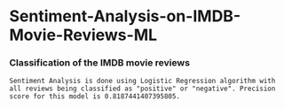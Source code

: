 # Sentiment-Analysis-on-IMDB-Movie-Reviews-ML

<b> <h3> Classification of the IMDB movie reviews </h3> </b>

    Sentiment Analysis is done using Logistic Regression algorithm with all reviews being classified as "positive" or "negative". Precision score for this model is 0.8187441407395805.


